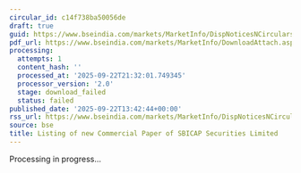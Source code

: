 ```yaml
---
circular_id: c14f738ba50056de
draft: true
guid: https://www.bseindia.com/markets/MarketInfo/DispNoticesNCirculars.aspx?Noticeid={5867A1D1-9B5A-4B95-9AEB-1A76D3052D5E}&noticeno=20250922-42&dt=09/22/2025&icount=42&totcount=58&flag=0
pdf_url: https://www.bseindia.com/markets/MarketInfo/DownloadAttach.aspx?id=20250922-42&attachedId=
processing:
  attempts: 1
  content_hash: ''
  processed_at: '2025-09-22T21:32:01.749345'
  processor_version: '2.0'
  stage: download_failed
  status: failed
published_date: '2025-09-22T13:42:44+00:00'
rss_url: https://www.bseindia.com/markets/MarketInfo/DispNoticesNCirculars.aspx?Noticeid={5867A1D1-9B5A-4B95-9AEB-1A76D3052D5E}&noticeno=20250922-42&dt=09/22/2025&icount=42&totcount=58&flag=0
source: bse
title: Listing of new Commercial Paper of SBICAP Securities Limited
---
```


Processing in progress...